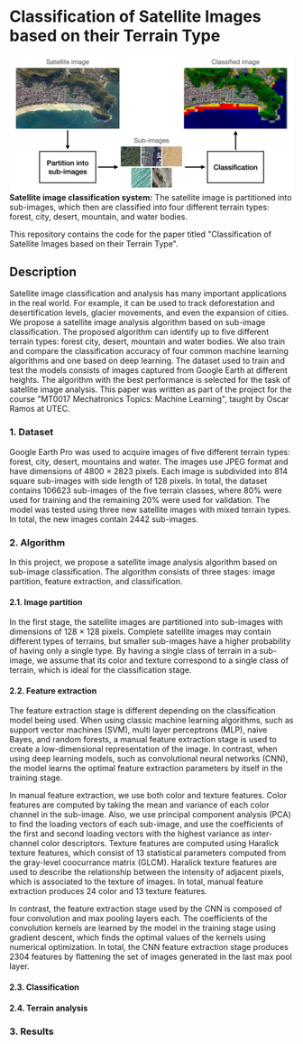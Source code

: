 # Classification of Satellite Images based on their Terrain Type

![teaser figure](images/teaser.png)
**Satellite image classification system:** The satellite image is partitioned into sub-images, which then are classified into four different terrain types: forest, city, desert, mountain, and water bodies.</p> 

This repository contains the code for the paper titled "Classification of Satellite Images based on their Terrain Type".

## Description

Satellite image classification and analysis has many important applications in the real world. For example, it can be used to track deforestation and desertification levels, glacier movements, and even the expansion of cities. We propose a satellite image analysis algorithm based on sub-image classification. The proposed algorithm can identify up to five different terrain types: forest city, desert, mountain and water bodies. We also train and compare the classification accuracy of four common machine learning algorithms and one based on deep learning. The dataset used to train and test the models consists of images captured from Google Earth at different heights. The algorithm with the best performance is selected for the task of satellite image analysis. This paper was written as part of the project for the course "MT0017 Mechatronics Topics: Machine Learning", taught by Oscar Ramos at UTEC.

### 1. Dataset

Google Earth Pro was used to acquire images of five different terrain types: forest, city, desert, mountains and water. The images use JPEG format and have dimensions of 4800 × 2823 pixels. Each image is subdivided into 814 square sub-images with side length of 128 pixels. In total, the dataset contains 106623 sub-images of the five terrain classes, where 80% were used for training and the remaining 20% were used for validation. The model was tested using three new satellite images with mixed terrain types. In total, the new images contain 2442 sub-images.

### 2. Algorithm

In this project, we propose a satellite image analysis algorithm based on sub-image classification. The algorithm consists of three stages: image partition, feature extraction, and classification.

#### 2.1. Image partition

In the first stage, the satellite images are partitioned into sub-images with dimensions of 128 × 128 pixels. Complete satellite images may contain different types of terrains, but smaller sub-images have a higher probability of having only a single type. By having a single class of terrain in a sub-image, we assume that its color and texture correspond to a single class of terrain, which is ideal for the classification stage.

#### 2.2. Feature extraction

The feature extraction stage is different depending on the classification model being used. When using classic machine learning algorithms, such as support vector machines (SVM), multi layer perceptrons (MLP), naive Bayes, and random forests, a manual feature extraction stage is used to create a low-dimensional representation of the image. In contrast, when using deep learning models, such as convolutional neural networks (CNN), the model learns the optimal feature extraction parameters by itself in the training stage.

In manual feature extraction, we use both color and texture features. Color features are computed by taking the mean and variance of each color channel in the sub-image. Also, we use principal component analysis (PCA) to find the loading vectors of each sub-image, and use the coefficients of the first and second loading vectors with the highest variance as inter-channel color descriptors. Texture features are computed using Haralick texture features, which consist of 13 statistical parameters computed from the gray-level coocurrance matrix (GLCM). Haralick texture features are used to describe the relationship between the intensity of adjacent pixels, which is associated to the texture of images. In total, manual feature extraction produces 24 color and 13 texture features.

In contrast, the feature extraction stage used by the CNN is composed of four convolution and max pooling layers each. The coefficients of the convolution kernels are learned by the model in the training stage using gradient descent, which finds the optimal values of the kernels using numerical optimization. In total, the CNN feature extraction stage produces 2304 features by flattening the set of images generated in the last max pool layer.

#### 2.3. Classification



#### 2.4. Terrain analysis



### 3. Results

